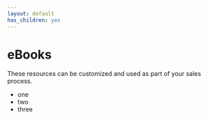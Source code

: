 ```yaml
---
layout: default
has_children: yes
---
```


# eBooks

These resources can be customized and used as part of your sales process.

* one 
* two
* three
